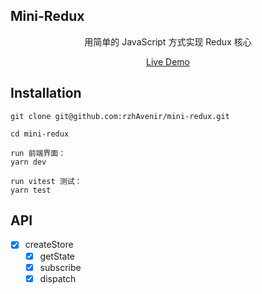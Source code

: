 ## Mini-Redux

<p align='center'>
用简单的 JavaScript 方式实现 Redux 核心
</p>
<p align='center'>
<a href="https://stackblitz.com/github/rzhAvenir/mini-redux?file=README.md">Live Demo</a>
</p>

## Installation

```shell
git clone git@github.com:rzhAvenir/mini-redux.git

cd mini-redux

run 前端界面：
yarn dev

run vitest 测试：
yarn test
```

## API

- [x] createStore
  - [x] getState
  - [x] subscribe
  - [x] dispatch
